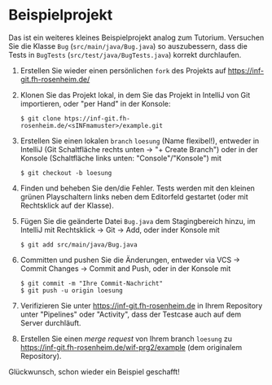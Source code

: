 # Beispielprojekt

Das ist ein weiteres kleines Beispielprojekt analog zum Tutorium. Versuchen Sie die Klasse `Bug` (`src/main/java/Bug.java`) so auszubessern, dass die Tests in `BugTests` (`src/test/java/BugTests.java`) korrekt durchlaufen.

1. Erstellen Sie wieder einen persönlichen `fork` des Projekts auf https://inf-git.fh-rosenheim.de/

2. Klonen Sie das Projekt lokal, in dem Sie das Projekt in IntelliJ von Git importieren, oder "per Hand" in der Konsole:
    ```
    $ git clone htps://inf-git.fh-rosenheim.de/<sINFmamuster>/example.git
    ```

3. Erstellen Sie einen lokalen `branch` `loesung` (Name flexibel!), entweder in IntelliJ (Git Schaltfläche rechts unten -> "+ Create Branch") oder in der Konsole (Schaltfläche links unten: "Console"/"Konsole") mit
    ```
    $ git checkout -b loesung
    ```

4. Finden und beheben Sie den/die Fehler. Tests werden mit den kleinen grünen Playschaltern links neben dem Editorfeld gestartet (oder mit Rechtsklick auf der Klasse).

5. Fügen Sie die geänderte Datei `Bug.java` dem Stagingbereich hinzu, im IntelliJ mit Rechtsklick -> Git -> Add, oder inder Konsole mit
    ```
    $ git add src/main/java/Bug.java
    ```

6. Committen und pushen Sie die Änderungen, entweder via VCS -> Commit Changes -> Commit and Push, oder in der Konsole mit
    ```
    $ git commit -m "Ihre Commit-Nachricht"
    $ git push -u origin loesung
    ```

7. Verifizieren Sie unter https://inf-git.fh-rosenheim.de in Ihrem Repository unter "Pipelines" oder "Activity", dass der Testcase auch auf dem Server durchläuft.

8. Erstellen Sie einen _merge request_ von Ihrem branch `loesung` zu https://inf-git.fh-rosenheim.de/wif-prg2/example (dem originalem Repository).

Glückwunsch, schon wieder ein Beispiel geschafft!

